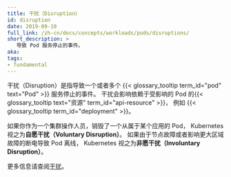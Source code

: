 ```yaml
---
title: 干扰（Disruption）
id: disruption
date: 2019-09-10
full_link: /zh-cn/docs/concepts/workloads/pods/disruptions/
short_description: >
   导致 Pod 服务停止的事件。
aka:
tags:
- fundamental
---
```

<!-- 
title: Disruption
id: disruption
date: 2019-09-10
full_link: /docs/concepts/workloads/pods/disruptions/
short_description: >
  An event that leads to Pod(s) going out of service
aka:
tags:
- fundamental
-->

<!--
 Disruptions are events that lead to one or more
{{< glossary_tooltip term_id="pod" text="Pods" >}} going out of service.
A disruption has consequences for workload management {{< glossary_tooltip text="resources" term_id="api-resource" >}},
such as {{< glossary_tooltip term_id="deployment" >}}, that rely on the affected
Pods.
-->
干扰（Disruption）是指导致一个或者多个 {{< glossary_tooltip term_id="pod" text="Pod" >}} 服务停止的事件。
干扰会影响依赖于受影响的 Pod 的{{< glossary_tooltip text="资源" term_id="api-resource" >}}，
例如 {{< glossary_tooltip term_id="deployment" >}}。

<!--more-->

<!-- 
If you, as cluster operator, destroy a Pod that belongs to an application,
Kubernetes terms that a _voluntary disruption_. If a Pod goes offline
because of a Node failure, or an outage affecting a wider failure zone,
Kubernetes terms that an _involuntary disruption_.

See [Disruptions](/docs/concepts/workloads/pods/disruptions/) for more information.
 -->
如果你作为一个集群操作人员，销毁了一个从属于某个应用的 Pod，
Kubernetes 视之为**自愿干扰（Voluntary Disruption）**。
如果由于节点故障或者影响更大区域故障的断电导致 Pod 离线，
Kubernetes 视之为**非愿干扰（Involuntary Disruption）**。

更多信息请查阅[干扰](/zh-cn/docs/concepts/workloads/pods/disruptions/)。
